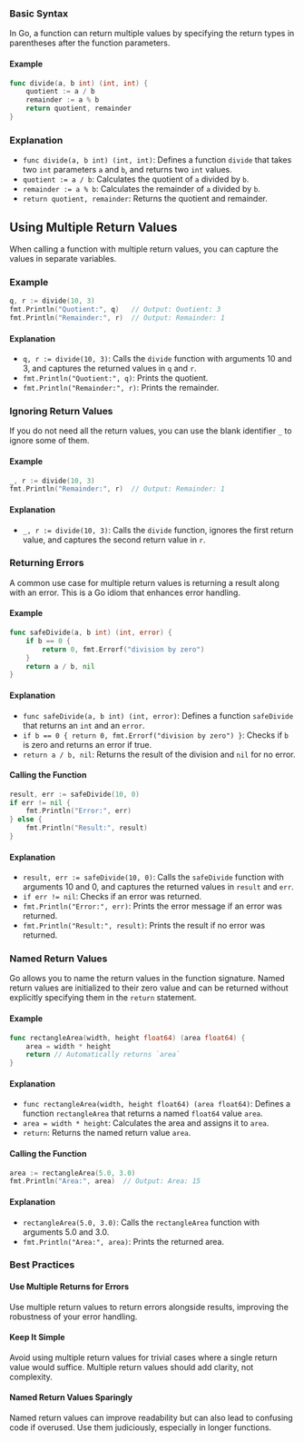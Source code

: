 ### Basic Syntax

In Go, a function can return multiple values by specifying the return types in parentheses after the function parameters.

#### Example

```go
func divide(a, b int) (int, int) {
    quotient := a / b
    remainder := a % b
    return quotient, remainder
}
```

### Explanation

- `func divide(a, b int) (int, int)`: Defines a function `divide` that takes two `int` parameters `a` and `b`, and returns two `int` values.
- `quotient := a / b`: Calculates the quotient of `a` divided by `b`.
- `remainder := a % b`: Calculates the remainder of `a` divided by `b`.
- `return quotient, remainder`: Returns the quotient and remainder.

## Using Multiple Return Values

When calling a function with multiple return values, you can capture the values in separate variables.

### Example

```go
q, r := divide(10, 3)
fmt.Println("Quotient:", q)   // Output: Quotient: 3
fmt.Println("Remainder:", r)  // Output: Remainder: 1
```

#### Explanation

- `q, r := divide(10, 3)`: Calls the `divide` function with arguments 10 and 3, and captures the returned values in `q` and `r`.
- `fmt.Println("Quotient:", q)`: Prints the quotient.
- `fmt.Println("Remainder:", r)`: Prints the remainder.

### Ignoring Return Values

If you do not need all the return values, you can use the blank identifier `_` to ignore some of them.

#### Example

```go
_, r := divide(10, 3)
fmt.Println("Remainder:", r)  // Output: Remainder: 1
```

#### Explanation

- `_, r := divide(10, 3)`: Calls the `divide` function, ignores the first return value, and captures the second return value in `r`.

### Returning Errors

A common use case for multiple return values is returning a result along with an error. This is a Go idiom that enhances error handling.

#### Example

```go
func safeDivide(a, b int) (int, error) {
    if b == 0 {
        return 0, fmt.Errorf("division by zero")
    }
    return a / b, nil
}
```

#### Explanation

- `func safeDivide(a, b int) (int, error)`: Defines a function `safeDivide` that returns an `int` and an `error`.
- `if b == 0 { return 0, fmt.Errorf("division by zero") }`: Checks if `b` is zero and returns an error if true.
- `return a / b, nil`: Returns the result of the division and `nil` for no error.

#### Calling the Function

```go
result, err := safeDivide(10, 0)
if err != nil {
    fmt.Println("Error:", err)
} else {
    fmt.Println("Result:", result)
}
```

#### Explanation

- `result, err := safeDivide(10, 0)`: Calls the `safeDivide` function with arguments 10 and 0, and captures the returned values in `result` and `err`.
- `if err != nil`: Checks if an error was returned.
- `fmt.Println("Error:", err)`: Prints the error message if an error was returned.
- `fmt.Println("Result:", result)`: Prints the result if no error was returned.

### Named Return Values

Go allows you to name the return values in the function signature. Named return values are initialized to their zero value and can be returned without explicitly specifying them in the `return` statement.

#### Example

```go
func rectangleArea(width, height float64) (area float64) {
    area = width * height
    return // Automatically returns `area`
}
```

#### Explanation

- `func rectangleArea(width, height float64) (area float64)`: Defines a function `rectangleArea` that returns a named `float64` value `area`.
- `area = width * height`: Calculates the area and assigns it to `area`.
- `return`: Returns the named return value `area`.

#### Calling the Function

```go
area := rectangleArea(5.0, 3.0)
fmt.Println("Area:", area)  // Output: Area: 15
```

#### Explanation

- `rectangleArea(5.0, 3.0)`: Calls the `rectangleArea` function with arguments 5.0 and 3.0.
- `fmt.Println("Area:", area)`: Prints the returned area.

### Best Practices

#### Use Multiple Returns for Errors

Use multiple return values to return errors alongside results, improving the robustness of your error handling.

#### Keep It Simple

Avoid using multiple return values for trivial cases where a single return value would suffice. Multiple return values should add clarity, not complexity.

#### Named Return Values Sparingly

Named return values can improve readability but can also lead to confusing code if overused. Use them judiciously, especially in longer functions.
